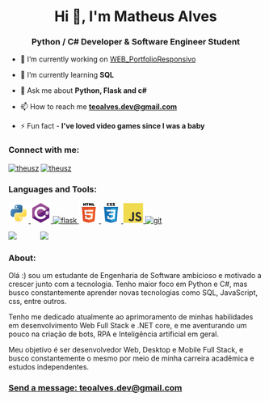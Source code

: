 <h1 align="center">Hi 👋, I'm Matheus Alves </h1>
<h3 align="center">Python / C# Developer & Software Engineer Student</h3>

- 🔭 I’m currently working on [WEB_PortfolioResponsivo](https://github.com/Theus-Alves/WEB_PortfolioResponsivo.git)

- 🌱 I’m currently learning **SQL**

- 💬 Ask me about **Python, Flask and c#**

- 📫 How to reach me **teoalves.dev@gmail.com**

- ⚡ Fun fact - **I've loved video games since I was a baby**

<h3 align="left">Connect with me:</h3>
<p align="left">
<a href="https://www.linkedin.com/in/teoalvesdev/" target="blank"><img align="center" src="https://raw.githubusercontent.com/rahuldkjain/github-profile-readme-generator/master/src/images/icons/Social/linked-in-alt.svg" alt="theusz" height="30" width="40" /></a>
<a href="https://instagram.com/theusalvesp" target="blank"><img align="center" src="https://raw.githubusercontent.com/rahuldkjain/github-profile-readme-generator/master/src/images/icons/Social/instagram.svg" alt="theusz" height="30" width="40" /></a>
</p>

<h3 align="left">Languages and Tools:</h3>
<p align="left">
<a href="https://www.python.org" target="_blank" rel="noreferrer"> <img src="https://raw.githubusercontent.com/devicons/devicon/master/icons/python/python-original.svg" alt="python" width="40" height="40"/> </a>
<a href="https://www.w3schools.com/cs/" target="_blank" rel="noreferrer"> <img src="https://raw.githubusercontent.com/devicons/devicon/master/icons/csharp/csharp-original.svg" alt="csharp" width="40" height="40"/> </a>
 <a href="https://flask.palletsprojects.com/" target="_blank" rel="noreferrer"> <img src="https://www.vectorlogo.zone/logos/pocoo_flask/pocoo_flask-icon.svg" alt="flask" width="40" height="40"/> </a>
 <a href="https://www.w3.org/html/" target="_blank" rel="noreferrer"> <img src="https://raw.githubusercontent.com/devicons/devicon/master/icons/html5/html5-original-wordmark.svg" alt="html5" width="40" height="40"/> </a>
 <a href="https://www.w3schools.com/css/" target="_blank" rel="noreferrer"> <img src="https://raw.githubusercontent.com/devicons/devicon/master/icons/css3/css3-original-wordmark.svg" alt="css3" width="40" height="40"/> </a> <a href="https://developer.mozilla.org/en-US/docs/Web/JavaScript" target="_blank" rel="noreferrer"> <img src="https://raw.githubusercontent.com/devicons/devicon/master/icons/javascript/javascript-original.svg" alt="javascript" width="40" height="40"/> </a> <a href="https://git-scm.com/" target="_blank" rel="noreferrer"> <img src="https://www.vectorlogo.zone/logos/git-scm/git-scm-icon.svg" alt="git" width="40" height="40"/> </a>


[![](https://github-readme-stats.vercel.app/api?username=Theus-Alves&show_icons=true&theme=radical&include_all_commits=true&count_private=true)](https://github.com/Theus-Alves)&nbsp;&nbsp;&nbsp;&nbsp;&nbsp;&nbsp;&nbsp;&nbsp;&nbsp;&nbsp;&nbsp;&nbsp;[![](https://github-readme-stats.vercel.app/api/top-langs/?username=Theus-Alves&layout=compact&langs_count=7&theme=radical)](https://github.com/Theus-Alves)

<h3 align="left">About:</h3>
<p align="left">
  Olá :) sou um estudante de Engenharia de Software ambicioso e motivado a crescer junto com a tecnologia. Tenho maior foco em Python e C#, mas busco constantemente aprender novas tecnologias como SQL, JavaScript, css, entre outros.

Tenho me dedicado atualmente ao aprimoramento de minhas habilidades em desenvolvimento Web Full Stack e .NET core, e me aventurando um pouco na criação de bots, RPA e Inteligência artificial em geral.

Meu objetivo é ser desenvolvedor Web, Desktop e Mobile Full Stack, e busco constantemente o mesmo por meio de minha carreira acadêmica e estudos independentes. 
  
### [Send a message: ](https://github.com/Theus-Alves)[teoalves.dev@gmail.com](mailto:teoalves.dev@gmail.com)
